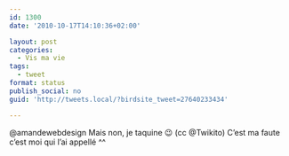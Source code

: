 ```yaml
---
id: 1300
date: '2010-10-17T14:10:36+02:00'

layout: post
categories:
  - Vis ma vie
tags:
  - tweet
format: status
publish_social: no
guid: 'http://tweets.local/?birdsite_tweet=27640233434'

---
```


@amandewebdesign Mais non, je taquine 😉 (cc @Twikito) C’est ma faute c’est moi qui l’ai appellé ^^